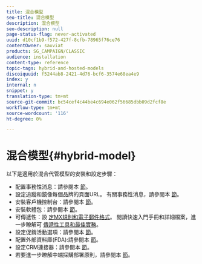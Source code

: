 ```yaml
---
title: 混合模型
seo-title: 混合模型
description: 混合模型
seo-description: null
page-status-flag: never-activated
uuid: d10cf1b9-f572-427f-8cfb-78965f76ce76
contentOwner: sauviat
products: SG_CAMPAIGN/CLASSIC
audience: installation
content-type: reference
topic-tags: hybrid-and-hosted-models
discoiquuid: f5244ab8-2421-4d76-bcf6-3574e68ea4e9
index: y
internal: n
snippet: y
translation-type: tm+mt
source-git-commit: bc54cef4c44be4c694e062f56685dbb09d2fcf8e
workflow-type: tm+mt
source-wordcount: '116'
ht-degree: 0%

---
```



# 混合模型{#hybrid-model}

以下是適用於混合代管模型的安裝和設定步驟：

* 配置事務性消息：請參閱本 [節](../../message-center/using/transactional-messaging-architecture.md)。
* 設定追蹤和鏡像每個品牌的頁面URL。 有關事務性消息，請參閱本 [節](../../message-center/using/configuring-multibranding.md)。
* 安裝客戶機控制台：請參閱本 [節](../../installation/using/installing-the-client-console.md)。
* 安裝軟體包：請參閱本 [節](../../installation/using/installing-campaign-standard-packages.md)。
* 可傳遞性：設 [定MX規則](../../installation/using/email-deliverability.md#mx-configuration)[和電子郵件格式](../../installation/using/email-deliverability.md#managing-email-formats)。 閱讀快速入門手冊和詳細檔案，進一步瞭解可 [傳遞性工具](../../delivery/using/deliverability-key-points.md)[和最佳實務](../../delivery/using/about-deliverability.md)。
* 設定促銷活動選項：請參閱本 [節](../../installation/using/configuring-campaign-options.md)。
* 配置外部資料庫(FDA):請參閱本 [節](../../platform/using/about-fda.md)。
* 設定CRM連接器：請參閱本 [節](../../platform/using/crm-connectors.md)。
* 若要進一步瞭解中端採購部署原則，請參閱本 [節](../../installation/using/mid-sourcing-deployment.md)。

